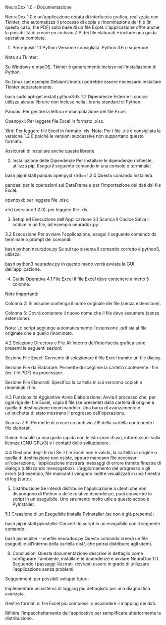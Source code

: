 NeuraDox 1.0 - Documentazione

NeuraDox 1.0 è un'applicazione dotata di interfaccia grafica, realizzata con Tkinter, che automatizza il processo di copia e rinominazione dei file (in questo caso, file PDF) sulla base di un file Excel. L'applicazione offre anche la possibilità di creare un archivio ZIP dei file elaborati e include una guida operativa completa.

1. Prerequisiti
1.1 Python
Versione consigliata: Python 3.6 o superiore.

Nota su Tkinter:

Su Windows e macOS, Tkinter è generalmente incluso nell'installazione di Python.

Su Linux (ad esempio Debian/Ubuntu) potrebbe essere necessario installare Tkinter separatamente:

bash
sudo apt-get install python3-tk
1.2 Dipendenze Esterne
Il codice utilizza alcune librerie non incluse nella libreria standard di Python:

Pandas: Per gestire la lettura e manipolazione dei file Excel.

Openpyxl: Per leggere file Excel in formato .xlsx.

Xlrd: Per leggere file Excel in formato .xls. Nota: Per i file .xls è consigliata la versione 1.2.0 poiché le versioni successive non supportano questo formato.

Assicurati di installare anche queste librerie.

2. Installazione delle Dipendenze
Per installare le dipendenze richieste, utilizza pip. Esegui il seguente comando in una console o terminale:

bash
pip install pandas openpyxl xlrd==1.2.0
Questo comando installerà:

pandas: per le operazioni sui DataFrame e per l'importazione dei dati dal file Excel.

openpyxl: per leggere file .xlsx.

xlrd (versione 1.2.0): per leggere file .xls.

3. Setup ed Esecuzione dell'Applicazione
3.1 Scarica il Codice
Salva il codice in un file, ad esempio neuradox.py.

3.2 Esecuzione
Per avviare l'applicazione, esegui il seguente comando da terminale o prompt dei comandi:

bash
python neuradox.py
Se sul tuo sistema il comando corretto è python3, utilizza:

bash
python3 neuradox.py
In questo modo verrà avviata la GUI dell'applicazione.

4. Guida Operativa
4.1 File Excel
Il file Excel deve contenere almeno 5 colonne.

Note importanti:

Colonna 2: Si assume contenga il nome originale dei file (senza estensione).

Colonna 5: Dovrà contenere il nuovo nome che il file deve assumere (senza estensione).

Nota: Lo script aggiunge automaticamente l'estensione .pdf sia al file originale che a quello rinominato.

4.2 Selezione Directory e File
All'interno dell'interfaccia grafica sono presenti le seguenti sezioni:

Sezione File Excel: Consente di selezionare il file Excel tramite un file dialog.

Sezione File da Elaborare: Permette di scegliere la cartella contenente i file (es. file PDF) da processare.

Sezione File Elaborati: Specifica la cartella in cui verranno copiati e rinominati i file.

4.3 Funzionalità Aggiuntive
Avvia Elaborazione: Avvia il processo che, per ogni riga del file Excel, copia il file (se presente) dalla cartella di origine a quella di destinazione rinominandolo. Una barra di avanzamento e un'etichetta di stato mostrano il progresso dell'operazione.

Scarica ZIP: Permette di creare un archivio ZIP della cartella contenente i file elaborati.

Guida: Visualizza una guida rapida con le istruzioni d'uso, informazioni sulla licenza (GNU GPLv3) e i contatti dello sviluppatore.

4.4 Gestione degli Errori
Se il file Excel non è valido, la cartella di origine o quella di destinazione non esiste, oppure mancano file necessari all'operazione, l'applicazione mostrerà messaggi di errore tramite finestre di dialogo (utilizzando messagebox). L'aggiornamento del progresso e gli errori (ad esempio, file mancanti) vengono inoltre visualizzati in una finestra di log (stato).

5. Distribuzione
Se intendi distribuire l'applicazione a utenti che non dispongono di Python o delle relative dipendenze, puoi convertire lo script in un eseguibile. Uno strumento molto utile a questo scopo è PyInstaller.

5.1 Creazione di un Eseguibile
Installa PyInstaller (se non è già presente):

bash
pip install pyinstaller
Converti lo script in un eseguibile con il seguente comando:

bash
pyinstaller --onefile neuradox.py
Questo comando creerà un file eseguibile all'interno della cartella dist/, che potrai distribuire agli utenti.

6. Conclusioni
Questa documentazione descrive in dettaglio come configurare l'ambiente, installare le dipendenze e avviare NeuraDox 1.0. Seguendo i passaggi illustrati, dovresti essere in grado di utilizzare l'applicazione senza problemi.

Suggerimenti per possibili sviluppi futuri:

Implementare un sistema di logging più dettagliato per una diagnostica avanzata.

Gestire formati di file Excel più complessi o espandere il mapping dei dati.

Rifinire l'impacchettamento dell'applicativo per semplificare ulteriormente la distribuzione.
